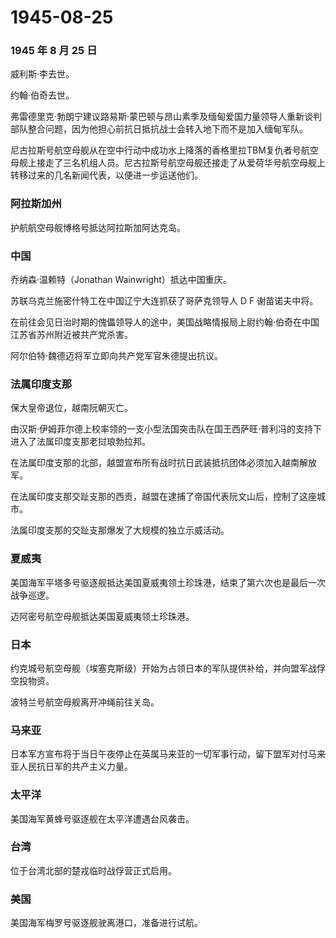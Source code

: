 # 1945-08-25

### 1945 年 8 月 25 日

威利斯·李去世。

约翰·伯奇去世。

弗雷德里克·勃朗宁建议路易斯·蒙巴顿与昂山素季及缅甸爱国力量领导人重新谈判部队整合问题，因为他担心前抗日抵抗战士会转入地下而不是加入缅甸军队。

尼古拉斯号航空母舰从在空中行动中成功水上降落的香格里拉TBM复仇者号航空母舰上接走了三名机组人员。尼古拉斯号航空母舰还接走了从爱荷华号航空母舰上转移过来的几名新闻代表，以便进一步运送他们。

### 阿拉斯加州

护航航空母舰博格号抵达阿拉斯加阿达克岛。

### 中国

乔纳森·温赖特（Jonathan Wainwright）抵达中国重庆。

苏联乌克兰施密什特工在中国辽宁大连抓获了哥萨克领导人 D F 谢苗诺夫中将。

在前往会见日治时期的傀儡领导人的途中，美国战略情报局上尉约翰·伯奇在中国江苏省苏州附近被共产党杀害。

阿尔伯特·魏德迈将军立即向共产党军官朱德提出抗议。

### 法属印度支那

保大皇帝退位，越南阮朝灭亡。

由汉斯·伊姆菲尔德上校率领的一支小型法国突击队在国王西萨旺·普利冯的支持下进入了法属印度支那老挝琅勃拉邦。

在法属印度支那的北部，越盟宣布所有战时抗日武装抵抗团体必须加入越南解放军。

在法属印度支那交趾支那的西贡，越盟在逮捕了帝国代表阮文山后，控制了这座城市。

法属印度支那的交趾支那爆发了大规模的独立示威活动。

### 夏威夷

美国海军平塔多号驱逐舰抵达美国夏威夷领土珍珠港，结束了第六次也是最后一次战争巡逻。

迈阿密号航空母舰抵达美国夏威夷领土珍珠港。

### 日本

约克城号航空母舰（埃塞克斯级）开始为占领日本的军队提供补给，并向盟军战俘空投物资。

波特兰号航空母舰离开冲绳前往关岛。

### 马来亚

日本军方宣布将于当日午夜停止在英属马来亚的一切军事行动，留下盟军对付马来亚人民抗日军的共产主义力量。

### 太平洋

美国海军黄蜂号驱逐舰在太平洋遭遇台风袭击。

### 台湾

位于台湾北部的楚戎临时战俘营正式启用。

### 美国

美国海军梅罗号驱逐舰驶离港口，准备进行试航。